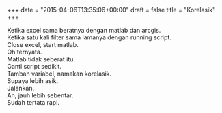 +++
date = "2015-04-06T13:35:06+00:00"
draft = false
title = "Korelasik"
+++
<p>Ketika excel sama beratnya dengan matlab dan arcgis.<br>Ketika satu kali filter sama lamanya dengan running script.<br>Close excel, start matlab.<br>Oh ternyata.<br>Matlab tidak seberat itu.<br>Ganti script sedikit.<br>Tambah variabel, namakan korelasik.<br>Supaya lebih asik.<br>Jalankan.<br>Ah, jauh lebih sebentar.<br>Sudah tertata rapi.</p>